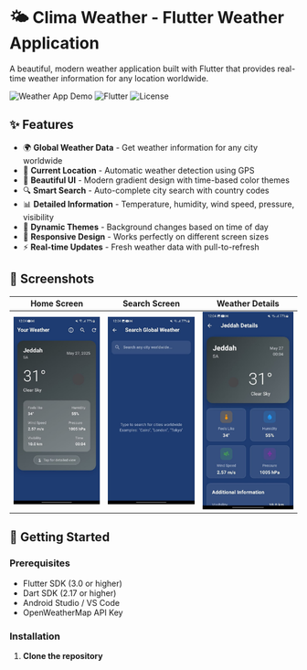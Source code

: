 # 🌤️ **Clima** Weather - Flutter Weather Application

A beautiful, modern weather application built with Flutter that provides real-time weather information for any location worldwide.

![Weather App Demo](https://img.shields.io/badge/Platform-Android%20%7C%20iOS-blue)
![Flutter](https://img.shields.io/badge/Flutter-3.0+-blue)
![License](https://img.shields.io/badge/License-MIT-green)

## ✨ Features

- 🌍 **Global Weather Data** - Get weather information for any city worldwide
- 📍 **Current Location** - Automatic weather detection using GPS
- 🎨 **Beautiful UI** - Modern gradient design with time-based color themes
- 🔍 **Smart Search** - Auto-complete city search with country codes
- 📊 **Detailed Information** - Temperature, humidity, wind speed, pressure, visibility
- 🌙 **Dynamic Themes** - Background changes based on time of day
- 📱 **Responsive Design** - Works perfectly on different screen sizes
- ⚡ **Real-time Updates** - Fresh weather data with pull-to-refresh

## 📱 Screenshots

| Home Screen | Search Screen | Weather Details |
|-------------|--------------|-----------------|
| ![Home](assets/home.jpg) | ![Search](assets/search.jpg) | ![Details](assets/details.jpg) |

## 🚀 Getting Started

### Prerequisites

- Flutter SDK (3.0 or higher)
- Dart SDK (2.17 or higher)
- Android Studio / VS Code
- OpenWeatherMap API Key

### Installation

1. **Clone the repository**
